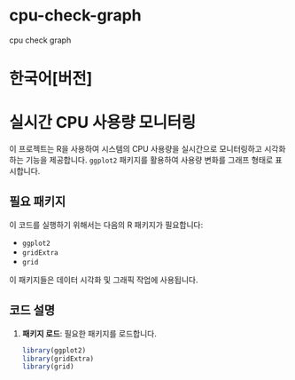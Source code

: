 # cpu-check-graph
cpu check graph

# 한국어[버전]

# 실시간 CPU 사용량 모니터링

이 프로젝트는 R을 사용하여 시스템의 CPU 사용량을 실시간으로 모니터링하고 시각화하는 기능을 제공합니다. `ggplot2` 패키지를 활용하여 사용량 변화를 그래프 형태로 표시합니다.

## 필요 패키지

이 코드를 실행하기 위해서는 다음의 R 패키지가 필요합니다:

- `ggplot2`
- `gridExtra`
- `grid`

이 패키지들은 데이터 시각화 및 그래픽 작업에 사용됩니다.

## 코드 설명

1. **패키지 로드**:
   필요한 패키지를 로드합니다.
   ```r
   library(ggplot2)
   library(gridExtra)
   library(grid)
